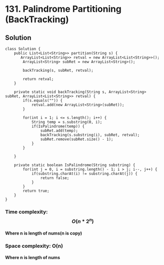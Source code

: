 # 131. Palindrome Partitioning (BackTracking)
## Solution
```
class Solution {
    public List<List<String>> partition(String s) {
       ArrayList<List<String>> retval = new ArrayList<List<String>>();
    	ArrayList<String> subRet = new ArrayList<String>();
    	
    	backTracking(s, subRet, retval);
    	
    	return retval;
    }

	private static void backTracking(String s, ArrayList<String> subRet, ArrayList<List<String>> retval) {
		if(s.equals("")) {
			retval.add(new ArrayList<String>(subRet));
		}
		
		for(int i = 1; i <= s.length(); i++) {
			String temp = s.substring(0, i);
			if(IsPalindrome(temp)) {
				subRet.add(temp);
				backTracking(s.substring(i), subRet, retval);
				subRet.remove(subRet.size() - 1);
			}
		}
		
	}

	private static boolean IsPalindrome(String substring) {
		for(int j = 0, i = substring.length() - 1; i > j; i--, j++) {
			if(substring.charAt(i) != substring.charAt(j)) {
				return false;
			}
		}
		return true;
	}
}
```
### Time complexity: $$O(n*2^n)$$
#### Where n is length of nums(n is copy)
### Space complexity: O(n)
#### Where n is length of nums